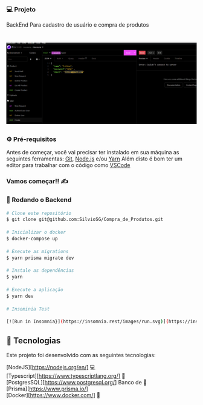 ### 💻 Projeto

BackEnd Para cadastro de usuário e compra de produtos

<h1 align = "center">
    <img alt= "Readme" title= "Readme"  src="./github/Animação.gif" />
</h1>

### ⚙ Pré-requisitos

Antes de começar, você vai precisar ter instalado em sua máquina as seguintes ferramentas:
[Git](https://git-scm.com), [Node.js](https://nodejs.org/en/) e/ou [Yarn](https://https://yarnpkg.com/)
Além disto é bom ter um editor para trabalhar com o código como [VSCode](https://code.visualstudio.com/)

### Vamos começar!! ✍

### 📙 Rodando o Backend

```bash
# Clone este repositório
$ git clone git@github.com:SilvioSG/Compra_de_Produtos.git

# Inicializar o docker
$ docker-compose up

# Execute as migrations
$ yarn prisma migrate dev

# Instale as dependências
$ yarn

# Execute a aplicação
$ yarn dev

# Insominia Test

[![Run in Insomnia}](https://insomnia.rest/images/run.svg)](https://insomnia.rest/run/?label=Compra%20de%20Produtos&uri=https%3A%2F%2Fraw.githubusercontent.com%2FSilvioSG%2FCompra_de_Produtos%2Fdev%2Finsomnia%2FInsomnia_2022-08-30.json)
```

## :rocket: Tecnologias

Este projeto foi desenvolvido com as seguintes tecnologias:

[NodeJS][https://nodejs.org/en/] 💻 </br>
[Typescript][https://www.typescriptlang.org/] 📘 </br>
[PostgresSQL][https://www.postgresql.org/] Banco de 🎲 </br>
[Prisma][https://www.prisma.io/] </br>
[Docker][https://www.docker.com/] 🐳 </br>
